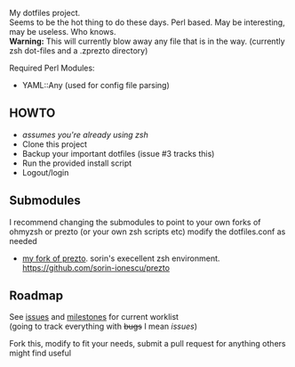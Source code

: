 My dotfiles project.  
Seems to be the hot thing to do these days.  Perl based.  May be interesting, may be useless.  Who knows.<br>
**Warning:** This will currently blow away any file that is in the way.  (currently zsh  dot-files and a .zprezto directory)

Required Perl Modules:
 - YAML::Any  (used for config file parsing)

HOWTO
-----
 - *assumes you're already using zsh*
 - Clone this project
 - Backup your important dotfiles (issue #3 tracks this)
 - Run the provided install script
 - Logout/login


Submodules
----------
I recommend changing the submodules to point to your own forks of ohmyzsh or prezto (or your own zsh scripts etc) modify the
dotfiles.conf as needed
 - [my fork of prezto](https://github.com/skarfacegc/prezto).  sorin's execellent zsh environment. https://github.com/sorin-ionescu/prezto
 


Roadmap
-------
See [issues](https://github.com/skarfacegc/dotfiles/issues) and [milestones](https://github.com/skarfacegc/dotfiles/issues/milestones) for current worklist  
(going to track everything with ~~bugs~~ I mean _issues_)



Fork this, modify to fit your needs, submit a pull request for anything others might find useful
